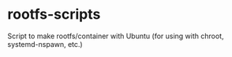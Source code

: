 # rootfs-scripts
Script to make rootfs/container with Ubuntu (for using with chroot, systemd-nspawn, etc.)
